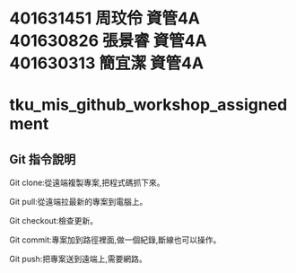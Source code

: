 ﻿401631451 周玟伶 資管4A
401630826 張景睿 資管4A
401630313 簡宜潔 資管4A
======================================
# tku_mis_github_workshop_assignedment

## Git 指令說明

Git clone:從遠端複製專案,把程式碼抓下來。

Git pull:從遠端拉最新的專案到電腦上。

Git checkout:檢查更新。

Git commit:專案加到路徑裡面,做一個紀錄,斷線也可以操作。

Git push:把專案送到遠端上,需要網路。
